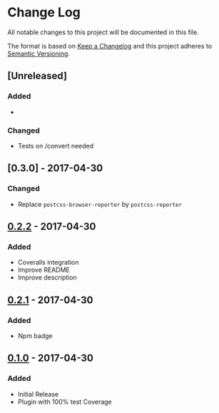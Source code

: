 # Change Log
All notable changes to this project will be documented in this file.

The format is based on [Keep a Changelog](http://keepachangelog.com/)
and this project adheres to [Semantic Versioning](http://semver.org/).

## [Unreleased]
### Added
-

### Changed
- Tests on /convert needed

## [0.3.0] - 2017-04-30
### Changed
- Replace `postcss-browser-reporter` by `postcss-reporter`

## [0.2.2] - 2017-04-30
### Added
- Coveralls integration
- Improve README
- Improve description

## [0.2.1] - 2017-04-30
### Added
- Npm badge

## [0.1.0] - 2017-04-30
### Added
- Initial Release
- Plugin with 100% test Coverage

[0.2.2]: https://github.com/olivierlacan/keep-a-changelog/compare/v0.2.1...v0.2.2
[0.2.1]: https://github.com/olivierlacan/keep-a-changelog/compare/v0.1.0...v0.2.1
[0.1.0]: https://github.com/olivierlacan/keep-a-changelog/compare/v0.0.0...v0.1.0
